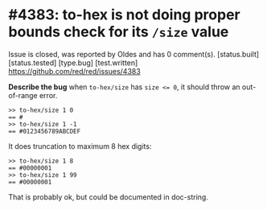 
#4383: to-hex is not doing proper bounds check for its `/size` value
================================================================================
Issue is closed, was reported by Oldes and has 0 comment(s).
[status.built] [status.tested] [type.bug] [test.written]
<https://github.com/red/red/issues/4383>

**Describe the bug**
when `to-hex/size` has `size <= 0`, it should throw an out-of-range error. 
```red
>> to-hex/size 1 0
== #
>> to-hex/size 1 -1
== #0123456789ABCDEF
```
It does truncation to maximum 8 hex digits:
```red
>> to-hex/size 1 8
== #00000001
>> to-hex/size 1 99
== #00000001
```
That is probably ok, but could be documented in doc-string.



